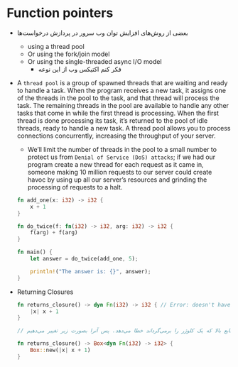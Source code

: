 
# Function pointers
* بعضی از روش‌های افزایش توان وب سرور در پردازش درخواست‌ها
    * using a thread pool
    * Or using the fork/join model 
    * Or using the single-threaded async I/O model
        * فکر کنم اکتیکس وب از این نوعه

* A `thread pool` is a group of spawned threads that are waiting and ready to handle a task. When the program receives a new task, it assigns one of the threads in the pool to the task, and that thread will process the task. The remaining threads in the pool are available to handle any other tasks that come in while the first thread is processing. When the first thread is done processing its task, it’s returned to the pool of idle threads, ready to handle a new task. A thread pool allows you to process connections concurrently, increasing the throughput of your server.
    * We’ll limit the number of threads in the pool to a small number to protect us from `Denial of Service (DoS) attacks`; if we had our program create a new thread for each request as it came in, someone making 10 million requests to our server could create havoc by using up all our server’s resources and grinding the processing of requests to a halt.

    ```rust
    fn add_one(x: i32) -> i32 {
        x + 1
    }

    fn do_twice(f: fn(i32) -> i32, arg: i32) -> i32 {
        f(arg) + f(arg)
    }

    fn main() {
        let answer = do_twice(add_one, 5);

        println!("The answer is: {}", answer);
    }
    ```
* Returning Closures
    ```rust
    fn returns_closure() -> dyn Fn(i32) -> i32 { // Error: doesn't have a size known at compile-time
        |x| x + 1
    }

    // تابع بالا که یک کلوژر را برمی‌گرداند خطا می‌دهد. پس آنرا بصورت زیر تغییر می‌دهیم

    fn returns_closure() -> Box<dyn Fn(i32) -> i32> {
        Box::new(|x| x + 1)
    }
    ```